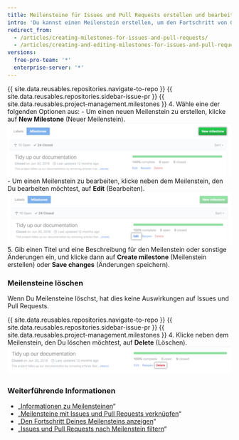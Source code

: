 ```yaml
---
title: Meilensteine für Issues und Pull Requests erstellen und bearbeiten
intro: 'Du kannst einen Meilenstein erstellen, um den Fortschritt von Gruppen von Issues oder Pull Requests in einem Repository zu verfolgen.'
redirect_from:
  - /articles/creating-milestones-for-issues-and-pull-requests/
  - /articles/creating-and-editing-milestones-for-issues-and-pull-requests
versions:
  free-pro-team: '*'
  enterprise-server: '*'
---
```


{{ site.data.reusables.repositories.navigate-to-repo }}
{{ site.data.reusables.repositories.sidebar-issue-pr }}
{{ site.data.reusables.project-management.milestones }}
4. Wähle eine der folgenden Optionen aus:
    - Um einen neuen Meilenstein zu erstellen, klicke auf **New Milestone** (Neuer Meilenstein). ![Schaltfläche „New milestone“ (Neuer Meilenstein)](/assets/images/help/repository/new-milestone.png)
    - Um einen Meilenstein zu bearbeiten, klicke neben dem Meilenstein, den Du bearbeiten möchtest, auf **Edit** (Bearbeiten). ![Option „Edit“ (Bearbeiten) zum Bearbeiten des Meilensteins](/assets/images/help/repository/edit-milestone.png)
5. Gib einen Titel und eine Beschreibung für den Meilenstein oder sonstige Änderungen ein, und klicke dann auf **Create milestone** (Meilenstein erstellen) oder **Save changes** (Änderungen speichern).

### Meilensteine löschen

Wenn Du Meilensteine löschst, hat dies keine Auswirkungen auf Issues und Pull Requests.

{{ site.data.reusables.repositories.navigate-to-repo }}
{{ site.data.reusables.repositories.sidebar-issue-pr }}
{{ site.data.reusables.project-management.milestones }}
4. Klicke neben dem Meilenstein, den Du löschen möchtest, auf **Delete** (Löschen). ![Option „Delete“ (Löschen) zum Löschen des Meilensteins](/assets/images/help/repository/delete-milestone.png)

### Weiterführende Informationen

- „[Informationen zu Meilensteinen](/articles/about-milestones)“
- „[Meilensteine mit Issues und Pull Requests verknüpfen](/articles/associating-milestones-with-issues-and-pull-requests)“
- „[Den Fortschritt Deines Meilensteins anzeigen](/articles/viewing-your-milestone-s-progress)“
- „[Issues und Pull Requests nach Meilenstein filtern](/articles/filtering-issues-and-pull-requests-by-milestone)“
